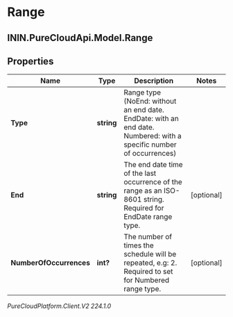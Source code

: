 # Range

## ININ.PureCloudApi.Model.Range

## Properties

|Name | Type | Description | Notes|
|------------ | ------------- | ------------- | -------------|
| **Type** | **string** | Range type (NoEnd: without an end date. EndDate: with an end date. Numbered: with a specific number of occurrences) | |
| **End** | **string** | The end date time of the last occurrence of the range as an ISO-8601 string. Required for EndDate range type. | [optional] |
| **NumberOfOccurrences** | **int?** | The number of times the schedule will be repeated, e.g: 2. Required to set for Numbered range type. | [optional] |



_PureCloudPlatform.Client.V2 224.1.0_
